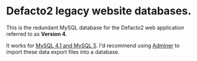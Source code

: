 # Defacto2 legacy website databases.

This is the redundant MySQL database for the Defacto2 web application referred to as **Version 4**.

It works for [MySQL 4.1 and MySQL 5](http://www.mysql.com/). I'd recommend using [Adminer](https://www.adminer.org) to import these data export files into a database.
